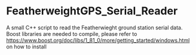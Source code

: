 # FeatherweightGPS_Serial_Reader
A small C++ script to read the Featherwieght ground station serial data.
Boost libraries are needed to compile, please refer to https://www.boost.org/doc/libs/1_81_0/more/getting_started/windows.html on how to install
